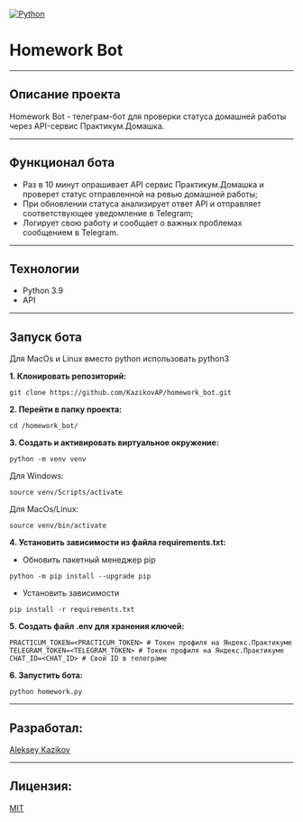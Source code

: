[![Python](https://img.shields.io/badge/-Python-464646?style=flat-square&logo=Python)](https://www.python.org/)

# Homework Bot

---
## Описание проекта
Homework Bot - телеграм-бот для проверки статуса домашней работы через API-сервис Практикум.Домашка. 

---
## Функционал бота
- Раз в 10 минут опрашивает API сервис Практикум.Домашка и проверет статус отправленной на ревью домашней работы;
- При обновлении статуса анализирует ответ API и отправляет соответствующее уведомление в Telegram;
- Логирует свою работу и сообщает о важных проблемах сообщением в Telegram.

---
## Технологии
* Python 3.9
* API

---
## Запуск бота

Для MacOs и Linux вместо python использовать python3

**1. Клонировать репозиторий:**
```
git clone https://github.com/KazikovAP/homework_bot.git
```

**2. Перейти в папку проекта:**
```
cd /homework_bot/
```

**3. Cоздать и активировать виртуальное окружение:**
```
python -m venv venv
```

Для Windows:
```
source venv/Scripts/activate
```

Для MacOs/Linux:
```
source venv/bin/activate
```

**4. Установить зависимости из файла requirements.txt:**
- Обновить пакетный менеджер pip
```
python -m pip install --upgrade pip
```

- Установить зависимости
```
pip install -r requirements.txt
```

**5. Создать файл .env для хранения ключей:**
```
PRACTICUM_TOKEN=<PRACTICUM_TOKEN> # Токен профиля на Яндекс.Практикуме
TELEGRAM_TOKEN=<TELEGRAM_TOKEN> # Tокен профиля на Яндекс.Практикуме
CHAT_ID=<CHAT_ID> # Cвой ID в телеграме
```

**6. Запустить бота:**
```
python homework.py
```

---
## Разработал:
[Aleksey Kazikov](https://github.com/KazikovAP)

---
## Лицензия:
[MIT](https://opensource.org/licenses/MIT)
